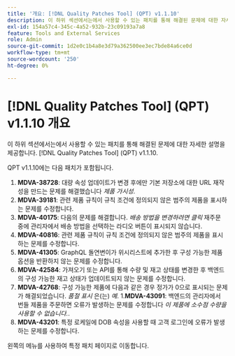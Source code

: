 ```yaml
---
title: '개요: [!DNL Quality Patches Tool] (QPT) v1.1.10'
description: 이 하위 섹션에서는에서 사용할 수 있는 패치를 통해 해결된 문제에 대한 자세한 설명을 제공합니다. [!DNL Quality Patches Tool] (QPT) v1.1.10.
exl-id: 154a57c4-345c-4a52-932b-23c09193a7a8
feature: Tools and External Services
role: Admin
source-git-commit: 1d2e0c1b4a8e3d79a362500ee3ec7bde84a6ce0d
workflow-type: tm+mt
source-wordcount: '250'
ht-degree: 0%

---
```


# [!DNL Quality Patches Tool] (QPT) v1.1.10 개요

이 하위 섹션에서는에서 사용할 수 있는 패치를 통해 해결된 문제에 대한 자세한 설명을 제공합니다. [!DNL Quality Patches Tool] (QPT) v1.1.10.

QPT v1.1.10에는 다음 패치가 포함됩니다.

1. **MDVA-38728**: 대량 속성 업데이트가 변경 후에만 기본 저장소에 대한 URL 재작성을 만드는 문제를 해결했습니다 *제품 가시성*.
1. **MDVA-39181**: 관련 제품 규칙이 규칙 조건에 정의되지 않은 범주의 제품을 표시하는 문제를 수정합니다.
1. **MDVA-40175**: 다음의 문제를 해결합니다. *배송 방법을 변경하려면 클릭* 재주문 중에 관리자에서 배송 방법을 선택하는 라디오 버튼이 표시되지 않습니다.
1. **MDVA-40816**: 관련 제품 규칙이 규칙 조건에 정의되지 않은 범주의 제품을 표시하는 문제를 수정합니다.
1. **MDVA-41305**: GraphQL 돌연변이가 위시리스트에 추가한 후 구성 가능한 제품 옵션을 반환하지 않는 문제를 수정합니다.
1. **MDVA-42584**: 가져오기 또는 API를 통해 수량 및 재고 상태를 변경한 후 백엔드의 구성 가능한 재고 상태가 업데이트되지 않는 문제를 수정합니다.
1. **MDVA-42768**: 구성 가능한 제품에 다음과 같은 경우 정가가 0으로 표시되는 문제가 해결되었습니다. *품절 표시* 은(는) *예*.
1.**MDVA-43091**: 백엔드의 관리자에서 번들 제품을 주문하면 오류가 발생하는 문제를 수정합니다 *이 제품에 소수점 수량을 사용할 수 없습니다.*.
1. **MDVA-43201**: 특정 로케일에 DOB 속성을 사용할 때 고객 로그인에 오류가 발생하는 문제를 수정합니다.

왼쪽의 메뉴를 사용하여 특정 패치 페이지로 이동합니다.
